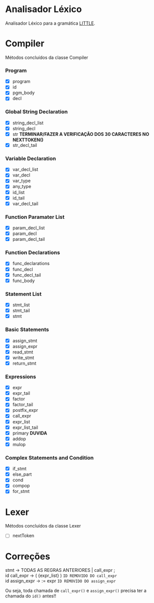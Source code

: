 # Analisador Léxico
Analisador Léxico para a gramática [LITTLE](https://sites.google.com/site/amitsabne/little-programming-language---grammar).

# Compiler
Métodos concluídos da classe Compiler

### Program
- [x] program
- [x] id
- [x] pgm_body
- [x] decl

### Global String Declaration
- [x] string_decl_list
- [x] string_decl
- [x] str **TERMINAR/FAZER A VERIFICAÇÃO DOS 30 CARACTERES NO NEXTTOKEN()**
- [x] str_decl_tail

### Variable Declaration
- [x] var_decl_list
- [x] var_decl
- [x] var_type
- [x] any_type
- [x] id_list
- [x] id_tail
- [x] var_decl_tail

### Function Paramater List
- [x] param_decl_list
- [x] param_decl
- [x] param_decl_tail

### Function Declarations
- [x] func_declarations
- [x] func_decl
- [x] func_decl_tail
- [x] func_body

### Statement List
- [x] stmt_list
- [x] stmt_tail
- [x] stmt

### Basic Statements
- [x] assign_stmt
- [x] assign_expr
- [x] read_stmt
- [x] write_stmt
- [x] return_stmt

### Expressions
- [x] expr
- [x] expr_tail
- [x] factor
- [x] factor_tail
- [x] postfix_expr
- [x] call_expr
- [x] expr_list
- [x] expr_list_tail
- [x] primary **DUVIDA**
- [x] addop
- [x] mulop

### Complex Statements and Condition
- [x] if_stmt
- [x] else_part
- [x] cond
- [x] compop
- [x] for_stmt

# Lexer
Métodos concluídos da classe Lexer

- [ ] nextToken

# Correções
stmt -> TODAS AS REGRAS ANTERIORES | call_expr ;<br/>
id call_expr -> ( {expr_list} ) `ID REMOVIDO DO call_expr`<br/>
id assign_expr -> := expr `ID REMOVIDO DO assign_expr`<br/>

Ou seja, toda chamada de `call_expr()` e `assign_expr()` precisa ter a chamada do `id()` antes!!
